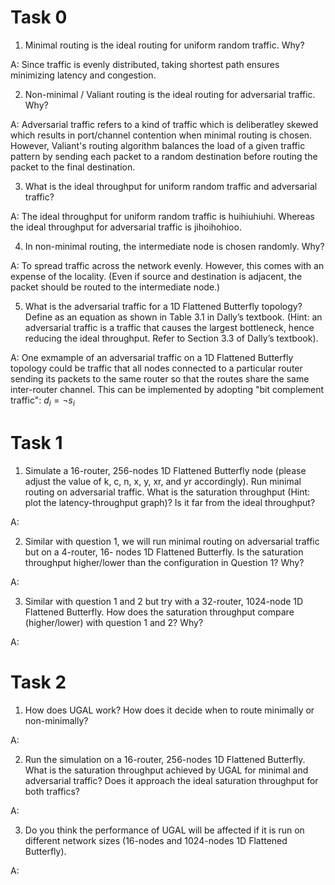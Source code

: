 # Task 0
1. Minimal routing is the ideal routing for uniform random traffic. Why?

A: Since traffic is evenly distributed, taking shortest path ensures minimizing latency and congestion.

2. Non-minimal / Valiant routing is the ideal routing for adversarial traffic. Why?

A: Adversarial traffic refers to a kind of traffic which is deliberatley skewed which results in port/channel contention when minimal routing is chosen. However, Valiant's routing algorithm balances the load of a given traffic pattern by sending each packet to a random destination before routing the packet to the final destination. 

3. What is the ideal throughput for uniform random traffic and adversarial traffic?

A: The ideal throughput for uniform random traffic is huihiuhiuhi. Whereas the ideal throughput for adversarial traffic is jihoihohioo.

4. In non-minimal routing, the intermediate node is chosen randomly. Why?

A: To spread traffic across the network evenly. However, this comes with an expense of the locality. (Even if source and destination is adjacent, the packet should be routed to the intermediate node.)

5. What is the adversarial traffic for a 1D Flattened Butterfly topology? Define as an equation as 
shown in Table 3.1 in Dally’s textbook. (Hint: an adversarial traffic is a traffic that causes the 
largest bottleneck, hence reducing the ideal throughput. Refer to Section 3.3 of Dally’s textbook).

A: One exmample of an adversarial traffic on a 1D Flattened Butterfly topology could be traffic that all nodes connected to a particular router sending its packets to the same router so that the routes share the same inter-router channel. This can be implemented by adopting "bit complement traffic": $d_i = \neg s_{i}$

# Task 1

1. Simulate a 16-router, 256-nodes 1D Flattened Butterfly node (please adjust the value of k, c, n, 
x, y, xr, and yr accordingly). Run minimal routing on adversarial traffic. What is the saturation 
throughput (Hint: plot the latency-throughput graph)? Is it far from the ideal throughput?

A: 

2. Similar with question 1, we will run minimal routing on adversarial traffic but on a 4-router, 16-
nodes 1D Flattened Butterfly. Is the saturation throughput higher/lower than the configuration 
in Question 1? Why?

A: 

3. Similar with question 1 and 2 but try with a 32-router, 1024-node 1D Flattened Butterfly. How 
does the saturation throughput compare (higher/lower) with question 1 and 2? Why? 

A:

# Task 2
1. How does UGAL work? How does it decide when to route minimally or non-minimally?

A: 

2. Run the simulation on a 16-router, 256-nodes 1D Flattened Butterfly. What is the saturation throughput achieved by UGAL for minimal and adversarial traffic? Does it approach the ideal saturation throughput for both traffics?

A: 

3. Do you think the performance of UGAL will be affected if it is run on different network sizes (16-nodes and 1024-nodes 1D Flattened Butterfly).

A: 